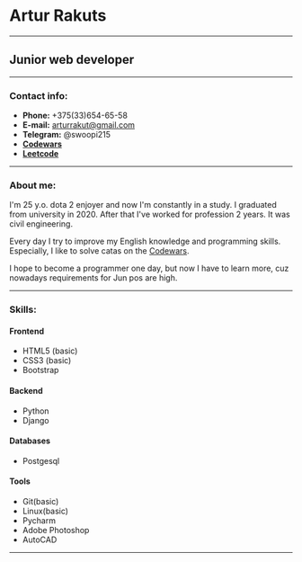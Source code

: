 # Artur Rakuts
***
## Junior web developer
***
### Contact info:
* **Phone:** +375(33)654-65-58
* **E-mail:** arturrakut@gmail.com
* **Telegram:** @swoopi215
* **[Codewars](https://www.codewars.com/users/swoopi215)**
* **[Leetcode](https://leetcode.com/swoopi215/)**
---
### About me:
I'm 25 y.o. dota 2 enjoyer and now I'm constantly in a study. 
I graduated from university in 2020. After that I've worked for profession 2 years. It was civil engineering. 

Every day I try to improve my English knowledge and programming skills. 
Especially, I like to solve catas on the [Codewars](https://www.codewars.com/users/swoopi215).

I hope to become a programmer one day, but now I have to learn more, cuz nowadays requirements for Jun pos are high.

---
### Skills:
#### Frontend
* HTML5 (basic)
* CSS3 (basic)
* Bootstrap
#### Backend
* Python
* Django
#### Databases
* Postgesql
#### Tools
* Git(basic)
* Linux(basic)
* Pycharm
* Adobe Photoshop
* AutoCAD
---